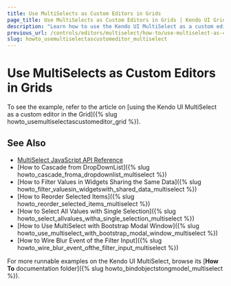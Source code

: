 ```yaml
---
title: Use MultiSelects as Custom Editors in Grids
page_title: Use MultiSelects as Custom Editors in Grids | Kendo UI Grid
description: "Learn how to use the Kendo UI MultiSelect as a custom editor in the Kendo UI Grid widget."
previous_url: /controls/editors/multiselect/how-to/use-multiselect-as-custom-editor-in-grid
slug: howto_usemultiselectascustomeditor_multiselect
---
```


# Use MultiSelects as Custom Editors in Grids

To see the example, refer to the article on [using the Kendo UI MultiSelect as a custom editor in the Grid]({% slug howto_usemultiselectascustomeditor_grid %}).

## See Also

* [MultiSelect JavaScript API Reference](/api/javascript/ui/multiselect)
* [How to Cascade from DropDownList]({% slug howto_cascade_froma_dropdownlist_multiselect %})
* [How to Filter Values in Widgets Sharing the Same Data]({% slug howto_filter_valuesin_widgetswith_shared_data_multiselect %})
* [How to Reorder Selected Items]({% slug howto_reorder_selected_items_multiselect %})
* [How to Select All Values with Single Selection]({% slug howto_select_allvalues_witha_single_selection_multiselect %})
* [How to Use MultiSelect with Bootstrap Modal Window]({% slug howto_use_multiselect_with_bootstrap_modal_window_multiselect %})
* [How to Wire Blur Event of the Filter Input]({% slug howto_wire_blur_event_ofthe_filtеr_input_multiselect %})

For more runnable examples on the Kendo UI MultiSelect, browse its [**How To** documentation folder]({% slug howto_bindobjectstongmodel_multiselect %}).
